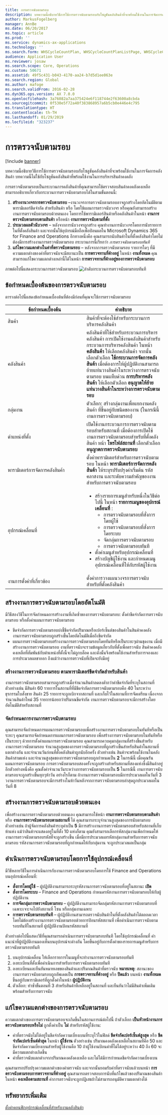 ```yaml
---
title: การตรวจนับตามรอบ
description: บทความนี้อธิบายวิธีการใช้การตรวจนับตามรอบกับโซลูชันคลังสินค้าที่จะพร้อมใช้งานในการจัดการคลังสินค้า  บทความนี้ไม่ใช้กับโซลูชันคลังสินค้าที่พร้อมใช้งานในการบริหารสินค้าคงคลัง
author: MarkusFogelberg
manager: AnnBe
ms.date: 06/20/2017
ms.topic: article
ms.prod: ''
ms.service: dynamics-ax-applications
ms.technology: ''
ms.search.form: WHSCycleCountPlan, WHSCycleCountPlanListPage, WHSCycleCountThreshold, WHSWorkTableListPage
audience: Application User
ms.reviewer: josaw
ms.search.scope: Core, Operations
ms.custom: 50671
ms.assetid: 49f5c431-b043-4170-aa24-b7d5d1ee063e
ms.search.region: Global
ms.author: mafoge
ms.search.validFrom: 2016-02-28
ms.dyn365.ops.version: AX 7.0.0
ms.openlocfilehash: 3a76082a7aa375424e6f118744e2f63600a8cbda
ms.sourcegitcommit: 0f530e5f72a40f383868957a6b5cb0e446e4c795
ms.translationtype: HT
ms.contentlocale: th-TH
ms.lasthandoff: 01/29/2019
ms.locfileid: "323237"
---
```

# <a name="cycle-counting"></a>การตรวจนับตามรอบ

[!include [banner](../includes/banner.md)]

บทความนี้อธิบายวิธีการใช้การตรวจนับตามรอบกับโซลูชันคลังสินค้าที่จะพร้อมใช้งานในการจัดการคลังสินค้า  บทความนี้ไม่ใช้กับโซลูชันคลังสินค้าที่พร้อมใช้งานในการบริหารสินค้าคงคลัง

การตรวจนับตามรอบเป็นกระบวนการคลังสินค้าที่คุณสามารถใช้ตรวจสอบสินค้าคงคลังคงเหลือ  สามารถอธิบายเกี่ยวกับกระบวนการตรวจนับตามรอบได้ในสามขั้นตอนนี้:

1.  **สร้างงานวงจรการตรวจนับตามรอบ** –งานวงจรการตรวจนับตามรอบอาจถูกสร้างโดยอัตโนมัติตามพารามิเตอร์ขีดจำกัด สำหรับสินค้า หรือ โดยใช้แผนการตรวจนับวงจร หรือคุณยังสามารถสร้างงานการตรวจนับตามรอบด้วยตนเอง โดยการใช้พารามิเตอร์สินค้าหรือคลังสินค้าในหน้า **งานการตรวจนับตามรอบตามสินค้า** หรือหน้า **งานการตรวจนับตามที่ตั้ง**
2.  **ประมวลผลตัวนับวงจร** – หลังจากการนับวงจรถูกสร้าง คุณทำงานการนับวงจรโดยการนับรายการในที่ตั้งคลังสินค้า และจากนั้นใช้อุปกรณ์มือถือเพื่อป้อนผลใน Microsoft Dynamics 365 for Finance and Operations อีกทางหนึ่งคือ คุณสามารถนับสินค้าในที่ตั้งคลังสินค้าโดยไม่ต้องมีการสร้างงานการตรวจนับตามรอบ กระบวนการนี้เรียกว่า *การตรวจนับตามรอบทันที*
3.  **แก้ไขความแตกต่างในค่าที่ตรวจนับตามรอบ** – หลังจากการตรวจนับตามรอบ รายการใดๆ ที่มีความแตกต่างของค่าที่ตรวจนับจะมีสถานะเป็น **การตรวจทานที่ค้างอยู่** ในหน้า **งานทั้งหมด** คุณสามารถแก้ไขความแตกต่างเหล่านี้ได้ในหน้า **การตรวจทานที่ค้างอยู่ของการตรวจนับตามรอบ**

ภาพต่อไปนี้แสดงกระบวนการตรวจนับตามรอบ ![ลำดับกระบวนการตรวจนับตามรอบทันที](./media/performcyclecountinginawarehouselocation.jpg)

## <a name="cycle-counting-prerequisites"></a>ข้อกำหนดเบื้องต้นของการตรวจนับตามรอบ
ตารางต่อไปนี้แสดงข้อกำหนดเบื้องต้นที่ต้องมีก่อนที่คุณจะใช้การตรวจนับตามรอบ
<table>
<colgroup>
<col width="50%" />
<col width="50%" />
</colgroup>
<thead>
<tr class="header">
<th>ข้อกำหนดเบื้องต้น</th>
<th>คำอธิบาย</th>
</tr>
</thead>
<tbody>
<tr class="odd">
<td>สินค้า</td>
<td>สินค้าที่จะต้องใช้สำหรับกระบวนการบริหารคลังสินค้า</td>
</tr>
<tr class="even">
<td>คลังสินค้า</td>
<td>คลังสินค้าที่ใช้สำหรับกระบวนการบริหารคลังสินค้า การเปิดใช้งานคลังสินค้าสำหรับกระบวนการบริหารคลังสินค้า ในหน้า <strong>คลังสินค้า</strong> ให้เลือกคลังสินค้า จากนั้นเลือกตัวเลือก <strong>ใช้กระบวนการจัดการคลังสินค้า</strong> เมื่อต้องการให้ผู้ปฏิบัติงานสามารถย้ายแท่นวางสินค้าในระหว่างการตรวจนับตามรอบ บนแท็บด่วน <strong>การบริหารคลังสินค้า</strong> ให้เลือกตัวเลือก <strong>อนุญาตให้ย้ายแท่นวางสินค้าในระหว่างการตรวจนับตามรอบ</strong></td>
</tr>
<tr class="odd">
<td>กลุ่มงาน</td>
<td>ตัวเลือก: สร้างกลุ่มงานเพื่อแยกงานคลังสินค้า ที่ขึ้นอยู่กับชนิดของงาน (ในกรณีนี้ งานการตรวจนับตามรอบ)</td>
</tr>
<tr class="even">
<td>ตำแหน่งที่ตั้ง</td>
<td>เปิดใช้งานกระบวนการการตรวจนับตามรอบสำหรับสถานที่ เมื่อต้องการเปิดใช้งานการตรวจนับตามรอบสำหรับที่ตั้งคลังสินค้า หน้า <strong>โพรไฟล์สถานที่</strong> เลือกตัวเลือก <strong>อนุญาตการตรวจนับตามรอบ</strong></td>
</tr>
<tr class="odd">
<td>พารามิเตอร์การจัดการคลังสินค้า</td>
<td>ตั้งค่าพารามิเตอร์สำหรับการตรวจนับตามรอบ ในหน้า <strong>พารามิเตอร์การจัดการคลังสินค้า</strong> ให้ระบุรปรับปรุงค่าเริ่มต้น รหัสคลาสงาน และระดับความสำคัญของงานสำหรับการตรวจนับตามรอบ</td>
</tr>
<tr class="even">
<td>อุปกรณ์เคลื่อนที่</td>
<td><ul>
<li>สร้างรายการเมนูสำหรับหนึ่งในวิธีต่อไปนี้ ในหน้า <strong>รายการเมนูของอุปกรณ์เคลื่อนที่</strong> :
<ul>
<li>การตรวจนับตามรอบที่สั่งการโดยผู้ใช้</li>
<li>การตรวจนับตามรอบที่สั่งการโดยระบบ</li>
<li>จัดกลุ่มการตรวจนับตามรอบ</li>
<li>การตรวจนับตามรอบทันที</li>
</ul>
</li>
<li>ตั้งค่าเมนูสำหรับอุปกรณ์เคลื่อนที่</li>
<li>สร้างบัญชีผู้ใช้งาน และกำหนดเมนูอุปกรณ์เคลื่อนที่ให้กับรหัสผู้ใช้งาน</li>
</ul></td>
</tr>
<tr class="odd">
<td>งานการตั้งค่าที่เกี่ยวข้อง</td>
<td>ตั้งค่าการวางแผนวงจรการตรวจนับสำหรับที่ตั้งคลังสินค้า</td>
</tr>
</tbody>
</table>

## <a name="automatically-create-cycle-counting-work"></a>สร้างงานการตรวจนับตามรอบโดยอัตโนมัติ
มีวิธีสองวิธีในการจัดกำหนดการสร้างงานที่เกิดซ้ำของการตรวจนับตามรอบ: ตั้งค่าขีดจำกัดการตรวจนับตามรอบ หรือตั้งค่าแผนการตรวจนับตามรอบ

-   ขีดจำกัดการตรวจนับตามรอบบ่งชี้ขีดจำกัดปริมาณหรือเปอร์เซ็นต์ของสินค้าในสินค้าคงคลัง งานการตรวจนับตามรอบถูกสร้างขึ้นโดยอัตโนมัติเมื่อถึงขีดจำกัด
-   แผนการตรวจนับตามรอบสร้างงานการตรวจนับตามรอบโดยทันทีหรือเป็นระยะๆผ่านชุดงาน เมื่อมีสร้างงานการตรวจนับตามรอบ งานที่ตรวจนับจะรวมข้อมูลเกี่ยวกับที่ตั้งเพื่อตรวจนับ สินค้าคงคลังคงเหลือที่สัมพันธ์กับตำแหน่งที่ตั้งนี้จะไม่ถูกบล็อค และดังนั้นจึงพร้อมใช้งานสำหรับการจองและการประมวลผลขาออก ถึงแม้ว่างานการตรวจนับที่เปิดจะยังมีอยู่

### <a name="create-cycle-counting-work-based-on-threshold-parameters-for-items"></a>สร้างงานการตรวจนับตามรอบ ตามพารามิเตอร์ขีดจำกัดสำหรับสินค้า

งานการตรวจนับตามรอบสามารถถูกสร้างเมื่อจำนวนสินค้าลดลงต่ำกว่าค่าขีดจำกัดที่ระบุในสถานที่ ตัวอย่างเช่น มีสินค้า 60 รายการในสถานที่ที่มีขีดจำกัดการตรวจนับตามรอบคือ 40 ในระหว่างธุรกรรมใบสั่งขาย สินค้า 25 รายการจะถูกเบิกจากสถานที่ และเก็บไว้ในสถานที่การจัดเตรียม เนื่องจากจำนวนสินค้าใหม่ 35 รายการน้อยกว่าปริมาณขีดจำกัด งานการตรวจนับตามรอบจะมีการสร้างโดยอัตโนมัติสำหรับสถานที่

### <a name="schedule-cycle-counting-work"></a>จัดกำหนดการงานการตรวจนับตามรอบ

คุณสามารถจัดกำหนดการแผนการตรวจนับตามรอบเพื่อสร้างงานการตรวจนับตามรอบในทันทีหรือเป็นระยะๆ คุณสามารถจัดกำหนดการแผนการตรวจนับตามรอบ เพื่อสร้างการตรวจนับตามรอบในทันทีหรือเป็นระยะๆ ด้วยการตั้งค่าแผนการตรวจนับตามรอบ คุณสามารถควบคุมกลุ่มงานที่สร้างขึ้นสำหรับงานการตรวจนับตามรอบ จำนวนสูงสุดของการตรวจนับตามรอบที่ถูกสร้างขึ้นสำหรับสินค้าในสถานที่แตกต่างกัน และจำนวนวันก่อนที่ตั้งคลังสินค้าถูกนับอีกครั้ง ตัวอย่างเช่น สินค้าจะพร้อมใช้งานในคลังสินค้าสามแห่ง และจำนวนสูงสุดของการตรวจนับตามรอบถูกกำหนดเป็น **2** ในกรณีนี้ เมื่อคุณรันแผนการตรวจนับตามรอบ การตรวจนับตามรอบสองครั้งจะถูกสร้างสำหรับสถานที่สองแห่งซึ่งมีสินค้าอยู่ อีกตัวอย่างหนึ่งคือ คุณตั้งค่าจำนวนวันระหว่างการตรวจนับตามรอบเป็น **5** ในกรณีนี้ งานการตรวจนับตามรอบจะถูกสร้างขึ้นทุกๆห้าวัน อย่างไรก็ตาม ถ้างานการตรวจนับตามรอบมีการประมวลผลในวันที่ 3 วงานการตรวจนับตามรอบจะมีการสร้างในห้าวันหลังจากการตรวจนับตามรอบล่าสุดถูกประมวลผลในวันที่ 8

## <a name="create-cycle-counting-work-manually"></a>สร้างงานการตรวจนับตามรอบด้วยตนเอง
เพื่อสร้างงานการตรวจนับตามรอบด้วยตนเอง คุณสามารถใช้หน้า **งานการตรวจนับตามรอบตามสินค้า** หรือ **งานการตรวจนับตามรอบตามสถานที่** ได้ คุณสามารถระบุจำนวนสูงสุดของการนับตามรอบ ตัวอย่างเช่น ถ้าผู้จัดการคลังสินค้าระบุค่าเป็น **5** มีการสร้างงานการตรวจนับตามรอบสำหรับสถานที่เก็บห้าแห่ง แม้ว่าสินค้าจะแสดงอยู่ในที่ตั้ง 10 แห่งก็ตาม คุณยังสามารถเลือกรหัสกลุ่มงานเพือกำหนดให้งานการตรวจนับตามรอบรหัสที่จะถูกสร้างขึ้น เมื่อมีการประมวลผลรหัสกลุ่มงานสำหรับการตรวจนับตามรอบ รหัสงานการตรวจนับตามรอบที่ถูกกำหนดให้กับกลุ่มงาน จะถูกประมวลผลเป็นกลุ่ม

## <a name="perform-a-cycle-count-by-using-a-mobile-device"></a>ดำเนินการตรวจนับตามรอบโดยการใช้อุปกรณ์เคลื่อนที่
มีวิธีหลายวิธีในการดำเนินการกับงานการตรวจนับตามรอบโดยการใช้ Finance and Operations บนอุปกรณ์เคลื่อนที่:

-   **สั่งการโดยผู้ใช้** – ผู้ปฏิบัติงานสามารถระบุรหัสงานการตรวจนับตามรอบที่อยู่ในสถานะ **เปิด**
-   **สั่งการโดยระบบ** – Finance and Operations กำหนดรหัสงานการตรวจนับตามรอบให้กับผู้ปฏิบัติงาน
-   **การจัดกลุ่มการตรวจนับตามรอบ** – ผู้ปฏิบัติงานสามารถจัดกลุ่มรหัสงานการตรวจนับตามรอบที่เฉพาะเจาะจงไปยังสถานที่ โซน หรือกลุ่มงานเฉพาะ
-   **การตรวจนับตามรอบทันที** – ผู้ปฏิบัติงานสามารถตรวจนับสินค้าในที่ตั้งคลังสินค้าได้ตลอดเวลา โดยไม่ต้องสร้างงานการตรวจนับตามรอบด้วยการป้อนรหัสสถานที่ เพื่อดำเนินการตรวจนับตามรอบทันทีในสถานที่ ผู้ปฏิบัติงานป้อนรหัสสถานที่

ตัวอย่างต่อไปนี้แสดงวิธีที่คุณสามารถดำเนินการตรวจนับตามรอบทันที โดยใช้อุปกรณ์เคลื่อนที่ คำแนะนำที่ผู้ปฏิบัติงานมองเห็นบนอุปกรณ์จะต่างกัน โดยขึ้นอยู่กับการตั้งค่าของรายการเมนูสำหรับการตรวจนับตามรอบทันที

1.  บนอุปกรณ์เคลื่อน ให้เลือกรายการในเมนูที่จะทำงานการตรวจนับตามรอบทันที
2.  ลงทะเบียนที่ตั้งเพื่อดำเนินการสำหรับการตรวจนับตามรอบทันที
3.  ลงทะเบียนและยืนยันหมายเลขของสินค้าและปริมาณสินค้าที่ตรวจนับ **หมายเหตุ:** สถานะของงานการตรวจนับตามรอบถูกอัพเดตเป็น **การตรวจทานที่ค้างอยู่** หรือ **ปิดแล้ว** บนหน้า **งานทั้งหมด** ขึ้นอยู่กับพารามิเตอร์ที่ถูกตั้งค่าในหน้า **ผู้ปฏิบัติงาน**
4.  ตัวเลือก: ทำซ้ำขั้นตอนที่ 3 สำหรับสินค้าที่เหลืออยู่ในสถานที่ และยืนยันว่าไม่มีสินค้าเพิ่มเติมพร้อมสำหรับการตรวจนับ

## <a name="resolve-cycle-counting-differences"></a>แก้ไขความแตกต่างของการตรวจนับตามรอบ
ความแตกต่างของการตรวจนับตามรอบจะเกิดขึ้นในสถานการณ์ต่อไปนี้ ถ้าตัวเลือก **เป็นหัวหน้างานการตรวจนับตามรอบหรือไม่** ถูกตั้งค่าเป็น **ไม่** สำหรับรหัสผู้ใช้งาน:

-   ค่าที่ตรวจนับไม่ได้อยู่ในขีดจำกัดความเบี่ยงเบนที่ระบุไว้ในฟิลด์ **ขีดจำกัดเปอร์เซ็นต์สูงสุด** หรือ **ขีดจำกัดเปอร์เซ็นต์ต่ำสุด** ในหน้า **ผู้ใช้งาน** ตัวอย่างเช่น ปริมาณคงคลังคงเหลือในสถานที่คือ 50 และขีดจำกัดความเบี่ยงเบนสำหรับผู้ใช้งานคือ 10 ถ้าผู้ใช้งานป้อนค่าที่ไม่ได้อยู่ระหว่าง 40 ถึง 60 จะมีความแตกต่างเกิดขึ้น
-   ค่าที่ตรวจนับแตกต่างจากปริมาณคงคลังคงเหลือ และไม่ได้มีการกำหนดขีดจำกัดความเบี่ยงเบน

คุณสามารถปรับปรุงความแตกต่างของค่าตรวจนับ และจากนั้นยอมรับค่าที่ตรวจนับแล้วบนหน้า **การตรวจนับตามรอบการตรวจทานที่ค้างอยู่** คุณสามารถตรวจสอบการนับที่แก้ไขแล้วของปริมาณของสินค้าในหน้า **คงเหลือตามสถานที่** ค่าการตรวจนับจะถูกปฏิเสธถ้าไม่สามารถอนุมัติความแตกต่างได้

## <a name="additional-resources"></a>ทรัพยากรเพิ่มเติม
[ตั้งค่าคอนฟิกอุปกรณ์เคลื่อนที่สำหรับงานคลังสินค้า](configure-mobile-devices-warehouse.md)



